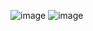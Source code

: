 ![image](https://github.com/user-attachments/assets/7ccace47-89e4-4bb9-94c0-3be92795a0c4)
![image](https://github.com/user-attachments/assets/3452e07c-db95-447f-bc77-ace0b82c4708)


